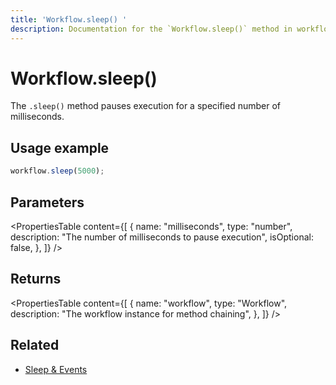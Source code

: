 ```yaml
---
title: 'Workflow.sleep() '
description: Documentation for the `Workflow.sleep()` method in workflows, which pauses execution for a specified number of milliseconds.
---
```


# Workflow.sleep()

The `.sleep()` method pauses execution for a specified number of milliseconds.

## Usage example

```typescript copy
workflow.sleep(5000);
```

## Parameters

<PropertiesTable
content={[
{
name: "milliseconds",
type: "number",
description: "The number of milliseconds to pause execution",
isOptional: false,
},
]}
/>

## Returns

<PropertiesTable
content={[
{
name: "workflow",
type: "Workflow",
description: "The workflow instance for method chaining",
},
]}
/>

## Related

- [Sleep & Events](/docs/workflows/pausing-execution)
